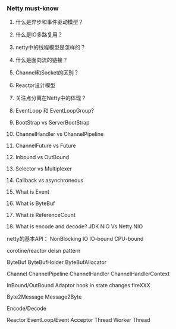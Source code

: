 ###  Netty must-know 


1. 什么是异步和事件驱动模型？

2. 什么是IO多路复用？

3. netty中的线程模型是怎样的？

4. 什么是面向流的链接？
5. Channel和Socket的区别？
6. Reactor设计模型
7. 关注点分离在Netty中的体现？
8. EventLoop 和 EventLoopGroup?
9. BootStrap vs ServerBootStrap
10. ChannelHandler vs ChannelPipeline
11. ChannelFuture vs Future
12. Inbound vs OutBound
13. Selector vs Multiplexer
14. Callback vs asynchroneous
15. What is Event
16. What is ByteBuf
17. What is ReferenceCount
18. What is encode and decode?
JDK NIO
Vs
Netty NIO



netty的基本API：
NonBlocking IO
IO-bound
CPU-bound

corotine/reactor deisn pattern

ByteBuf
ByteBufHolder
ByteBufAllocator

Channel
ChannelPipeline
ChannelHandler
ChannelHandlerContext

InBound/OutBound
Adaptor
hook in state changes
fireXXX

Byte2Message
Message2Byte


Encode/Decode


Reactor 
EventLoop/Event
Acceptor Thread
Worker Thread

